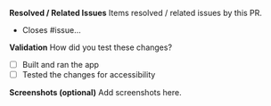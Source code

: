 <!-- 
🚨🚨🚨🚨🚨🚨🚨🚨🚨🚨🚨🚨🚨🚨🚨🚨🚨🚨🚨🚨🚨
I ACKNOWLEDGE THE FOLLOWING BEFORE PROCEEDING:
1. PR may be deleted if it is not following the template
2. Try not to make duplicates. Do a quick search before posting
3. Add a clear title starting with "Feature:" or "Fix:"
-->

**Resolved / Related Issues**
Items resolved / related issues by this PR.
- Closes #issue...

**Validation**
How did you test these changes?
- [ ] Built and ran the app
- [ ] Tested the changes for accessibility

**Screenshots (optional)**
Add screenshots here.
